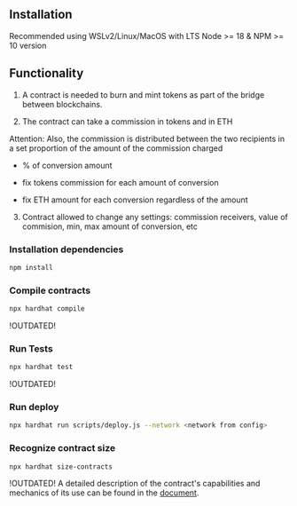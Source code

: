 ## Installation

Recommended using WSLv2/Linux/MacOS with LTS Node >= 18 & NPM >= 10 version

## Functionality

1. A contract is needed to burn and mint tokens as part of the bridge between blockchains.

2. The contract can take a commission in tokens and in ETH

Attention: Also, the commission is distributed between the two recipients in a set proportion of the amount of the commission charged

* % of conversion amount

* fix tokens commission for each amount of conversion

* fix ETH amount for each conversion regardless of the amount

3. Contract allowed to change any settings: commission receivers, value of commision, min, max amount of conversion, etc

### Installation dependencies
```bash
npm install
```

### Compile contracts
```bash
npx hardhat compile
```

!OUTDATED!
### Run Tests
```bash
npx hardhat test
```

!OUTDATED!
### Run deploy
```bash
npx hardhat run scripts/deploy.js --network <network from config>
```

### Recognize contract size
```bash
npx hardhat size-contracts
```


!OUTDATED! A detailed description of the contract's capabilities and mechanics of its use can be found in the [document](https://docs.google.com/document/d/1eyqZTU7vKpZ077GCq9VA9RCwvlW_M6825YjYtDXvMbE/edit?usp=sharing).